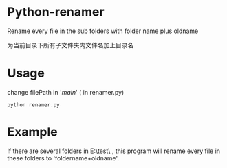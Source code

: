 # Python-renamer
Rename every file in the sub folders with folder name plus oldname

为当前目录下所有子文件夹内文件名加上目录名

# Usage

change filePath in '_main_' ( in renamer.py)

```
python renamer.py
```
# Example

If there are several folders in E:\\test\\ , this program will rename every file in these folders to 'foldername+oldname'.
